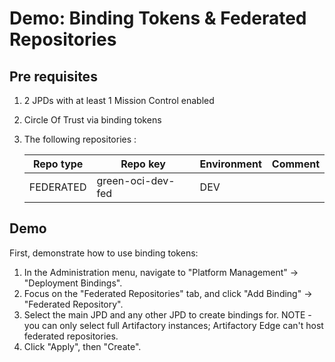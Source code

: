 # Demo: Binding Tokens & Federated Repositories

## Pre requisites

1. 2 JPDs with at least 1 Mission Control enabled
2. Circle Of Trust via binding tokens
3. The following repositories :

   Repo type | Repo key | Environment | Comment
   ---|---|--- |---
   FEDERATED | green-oci-dev-fed | DEV |

## Demo

First, demonstrate how to use binding tokens:

1. In the Administration menu, navigate to "Platform Management" -> "Deployment Bindings".
2. Focus on the "Federated Repositories" tab, and click "Add Binding" -> "Federated Repository".
3. Select the main JPD and any other JPD to create bindings for. NOTE - you can only select full
   Artifactory instances; Artifactory Edge can't host federated repositories.
4. Click "Apply", then "Create".
